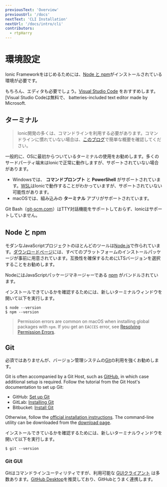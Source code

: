 ```yaml
---
previousText: 'Overview'
previousUrl: '/docs'
nextText: 'CLI Installation'
nextUrl: '/docs/intro/cli'
contributors:
  - rtpHarry
---
```


# 環境設定

Ionic Frameworkをはじめるためには、[Node と npm](#anchor-node-npm)がインストールされている環境が必要です。

もちろん、エディタも必要でしょう。[Visual Studio Code](https://code.visualstudio.com/) をおすすめします。[Visual Studio Codeは無料で、 batteries-included text editor made by Microsoft.

## ターミナル

> Ionic開発の多くは、コマンドラインを利用する必要があります。コマンドラインに慣れていない場合は、[このブログ](https://ionicframework.com/blog/new-to-the-command-line/)で簡単な概要を確認してください。

一般的に、OSに最初からついているターミナルの使用をお勧めします。多くのサードパーティ端末はIonicで正常に動作しますが、サポートされていない場合があります。

* Windowsでは、 **コマンドプロンプト** と **PowerShell** がサポートされています。<a href="https://docs.microsoft.com/en-us/windows/wsl/faq" target="_blank">WSL</a>はIonicで動作することがわかっていますが、サポートされていない可能性があります。
* macOSでは、組み込みの **ターミナル** アプリがサポートされています。

Git Bash（<a href="https://git-scm.com" target="_blank">git-scm.com</a>）はTTY対話機能をサポートしておらず、Ionicはサポートしていません。

## Node と npm

モダンなJavaScriptプロジェクトのほとんどのツールは[Node.js](/docs/reference/glossary#node)で作られています。[ダウンロードページ](https://nodejs.org/en/download/)には、すべてのプラットフォームのインストールパッケージが事前に用意されています。互換性を確保するためにLTSバージョンを選択することをお勧めします。

NodeにはJavaScriptパッケージマネージャーである [npm](/docs/reference/glossary#npm) がバンドルされています。

インストールできているかを確認するためには、新しいターミナルウィンドウを開いて以下を実行します。

```shell
$ node --version
$ npm --version
```

> Permission errors are common on macOS when installing global packages with `npm`. If you get an `EACCES` error, see [Resolving Permission Errors](/docs/developing/tips#resolving-permission-errors).

## Git

必須ではありませんが、バージョン管理システムの[Git](/docs/reference/glossary#git)の利用を強くお勧めします。

Git is often accompanied by a Git Host, such as [GitHub](https://github.com/), in which case additional setup is required. Follow the tutorial from the Git Host's documentation to set up Git:

* GitHub: [Set up Git](https://help.github.com/en/articles/set-up-git)
* GitLab: [Installing Git](https://docs.gitlab.com/ee/topics/git/how_to_install_git)
* Bitbucket: [Install Git](https://www.atlassian.com/git/tutorials/install-git)

Otherwise, follow the [official installation instructions](https://git-scm.com/book/en/v2/Getting-Started-Installing-Git). The command-line utility can be downloaded from the [download page](https://git-scm.com/downloads).

インストールできているかを確認するためには、新しいターミナルウィンドウを開いて以下を実行します。

```shell
$ git --version
```

### Git GUI

Gitはコマンドラインユーティリティですが、利用可能な [GUIクライアント](https://git-scm.com/downloads/guis/) は多数あります。[GitHub Desktop](https://desktop.github.com/)を推奨しており、GitHubとうまく連携します。
